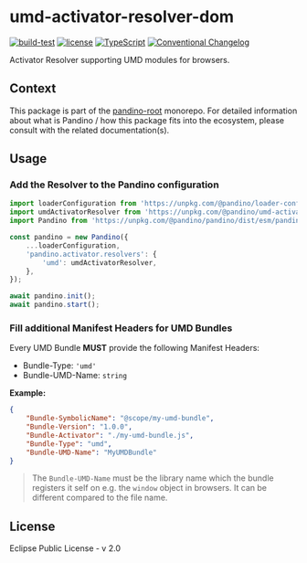 # umd-activator-resolver-dom

[![build-test](https://github.com/BlackBeltTechnology/pandino/actions/workflows/build-test.yml/badge.svg)](https://github.com/BlackBeltTechnology/pandino/actions/workflows/build-test.yml)
[![license](https://img.shields.io/badge/license-EPL%20v2.0-blue.svg)](https://github.com/BlackBeltTechnology/pandino)
[![TypeScript](https://img.shields.io/badge/%3C%2F%3E-TypeScript-%230074c1.svg)](http://www.typescriptlang.org/)
[![Conventional Changelog](https://img.shields.io/badge/%20%20%F0%9F%93%A6%F0%9F%9A%80-conventional--changelog-e10079.svg?style=flat)](https://github.com/conventional-changelog/conventional-changelog)

Activator Resolver supporting UMD modules for browsers.

## Context

This package is part of the [pandino-root](https://github.com/BlackBeltTechnology/pandino) monorepo. For detailed
information about what is Pandino / how this package fits into the ecosystem, please consult with the related
documentation(s).

## Usage

### Add the Resolver to the Pandino configuration

```javascript
import loaderConfiguration from 'https://unpkg.com/@pandino/loader-configuration-dom/dist/loader-configuration-dom.mjs';
import umdActivatorResolver from 'https://unpkg.com/@pandino/umd-activator-resolver-dom/dist/umd-activator-resolver-dom.mjs';
import Pandino from 'https://unpkg.com/@pandino/pandino/dist/esm/pandino.mjs';

const pandino = new Pandino({
    ...loaderConfiguration,
    'pandino.activator.resolvers': {
        'umd': umdActivatorResolver,
    },
});

await pandino.init();
await pandino.start();
```

### Fill additional Manifest Headers for UMD Bundles

Every UMD Bundle **MUST** provide the following Manifest Headers:
- Bundle-Type: `'umd'`
- Bundle-UMD-Name: `string`

**Example:**

```json
{
    "Bundle-SymbolicName": "@scope/my-umd-bundle",
    "Bundle-Version": "1.0.0",
    "Bundle-Activator": "./my-umd-bundle.js",
    "Bundle-Type": "umd",
    "Bundle-UMD-Name": "MyUMDBundle"
}
```

> The `Bundle-UMD-Name` must be the library name which the bundle registers it self on e.g. the `window` object in
browsers. It can be different compared to the file name.

## License

Eclipse Public License - v 2.0
